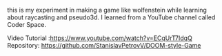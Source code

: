 this is my experiment in making a game like wolfenstein while learning about raycasting and pseudo3d. I learned from a YouTube channel called Coder Space.


Video Tutorial :https://www.youtube.com/watch?v=ECqUrT7IdqQ <br/>
Repository: https://github.com/StanislavPetrovV/DOOM-style-Game
